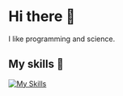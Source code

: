 # Hi there 👋
I like programming and science.

## My skills 💪
[![My Skills](https://skillicons.dev/icons?i=py,ruby,rails,cpp,docker,js,html,css,matlab)](https://skillicons.dev)

<!--
**pedrocortes05/pedrocortes05** is a ✨ _special_ ✨ repository because its `README.md` (this file) appears on your GitHub profile.

Here are some ideas to get you started:

- 🔭 I’m currently working on ...
- 🌱 I’m currently learning ...
- 👯 I’m looking to collaborate on ...
- 🤔 I’m looking for help with ...
- 💬 Ask me about ...
- 📫 How to reach me: ...
- 😄 Pronouns: ...
- ⚡ Fun fact: ...

## Here are my stats 🚀
[![Anurag's GitHub stats](https://github-readme-stats.vercel.app/api?username=pedrocortes05)](https://github.com/anuraghazra/github-readme-stats)
-->
